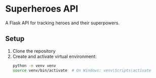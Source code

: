 # Superheroes API

A Flask API for tracking heroes and their superpowers.

## Setup

1. Clone the repository
2. Create and activate virtual environment:
   ```bash
   python -m venv venv
   source venv/bin/activate  # On Windows: venv\Scripts\activate

